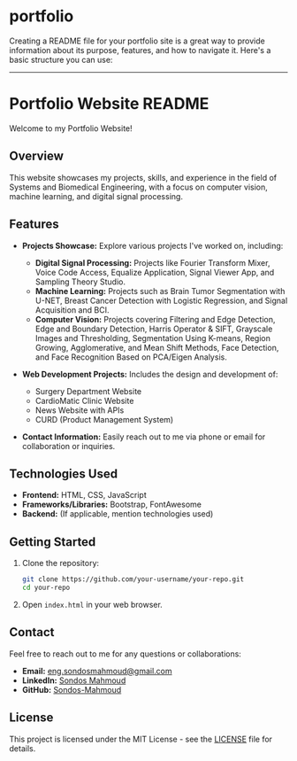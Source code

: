 # portfolio
Creating a README file for your portfolio site is a great way to provide information about its purpose, features, and how to navigate it. Here's a basic structure you can use:

---

# Portfolio Website README

Welcome to my Portfolio Website!

## Overview

This website showcases my projects, skills, and experience in the field of Systems and Biomedical Engineering, with a focus on computer vision, machine learning, and digital signal processing.

## Features

- **Projects Showcase:** Explore various projects I've worked on, including:
  - **Digital Signal Processing:** Projects like Fourier Transform Mixer, Voice Code Access, Equalize Application, Signal Viewer App, and Sampling Theory Studio.
  - **Machine Learning:** Projects such as Brain Tumor Segmentation with U-NET, Breast Cancer Detection with Logistic Regression, and Signal Acquisition and BCI.
  - **Computer Vision:** Projects covering Filtering and Edge Detection, Edge and Boundary Detection, Harris Operator & SIFT, Grayscale Images and Thresholding, Segmentation Using K-means, Region Growing, Agglomerative, and Mean Shift Methods, Face Detection, and Face Recognition Based on PCA/Eigen Analysis.

- **Web Development Projects:** Includes the design and development of:
  - Surgery Department Website
  - CardioMatic Clinic Website
  - News Website with APIs
  - CURD (Product Management System)

- **Contact Information:** Easily reach out to me via phone or email for collaboration or inquiries.

## Technologies Used

- **Frontend:** HTML, CSS, JavaScript
- **Frameworks/Libraries:** Bootstrap, FontAwesome
- **Backend:** (If applicable, mention technologies used)

## Getting Started

1. Clone the repository:
   ```bash
   git clone https://github.com/your-username/your-repo.git
   cd your-repo
   ```

2. Open `index.html` in your web browser.

## Contact

Feel free to reach out to me for any questions or collaborations:

- **Email:** eng.sondosmahmoud@gmail.com
- **LinkedIn:** [Sondos Mahmoud](https://www.linkedin.com/in/sondos-mahmoud-9831b8281)
- **GitHub:** [Sondos-Mahmoud](https://github.com/Sondos-Mahmoud)

## License

This project is licensed under the MIT License - see the [LICENSE](LICENSE) file for details.

